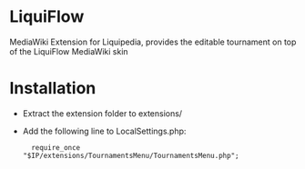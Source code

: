 LiquiFlow
=========

MediaWiki Extension for Liquipedia, provides the editable tournament on top of the LiquiFlow MediaWiki skin

Installation
============
* Extract the extension folder to extensions/
* Add the following line to LocalSettings.php:

        require_once "$IP/extensions/TournamentsMenu/TournamentsMenu.php";